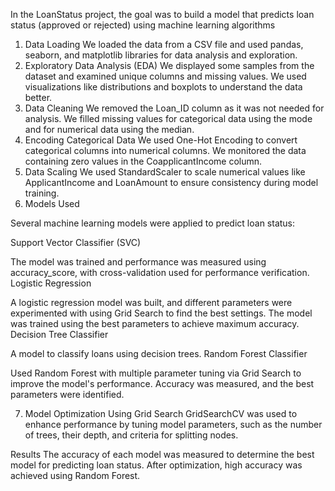 In the LoanStatus project, the goal was to build a model that predicts loan status (approved or rejected) using machine learning algorithms

1. Data Loading
We loaded the data from a CSV file and used pandas, seaborn, and matplotlib libraries for data analysis and exploration.
2. Exploratory Data Analysis (EDA)
We displayed some samples from the dataset and examined unique columns and missing values.
We used visualizations like distributions and boxplots to understand the data better.
3. Data Cleaning
We removed the Loan_ID column as it was not needed for analysis.
We filled missing values for categorical data using the mode and for numerical data using the median.
4. Encoding Categorical Data
We used One-Hot Encoding to convert categorical columns into numerical columns.
We monitored the data containing zero values in the CoapplicantIncome column.
5. Data Scaling
We used StandardScaler to scale numerical values like ApplicantIncome and LoanAmount to ensure consistency during model training.
6. Models Used

Several machine learning models were applied to predict loan status:

Support Vector Classifier (SVC)

The model was trained and performance was measured using accuracy_score, with cross-validation used for performance verification.
Logistic Regression

A logistic regression model was built, and different parameters were experimented with using Grid Search to find the best settings.
The model was trained using the best parameters to achieve maximum accuracy.
Decision Tree Classifier

A model to classify loans using decision trees.
Random Forest Classifier

Used Random Forest with multiple parameter tuning via Grid Search to improve the model's performance.
Accuracy was measured, and the best parameters were identified.

7. Model Optimization Using Grid Search
GridSearchCV was used to enhance performance by tuning model parameters, such as the number of trees, their depth, and criteria for splitting nodes.


Results
The accuracy of each model was measured to determine the best model for predicting loan status.
After optimization, high accuracy was achieved using Random Forest.
